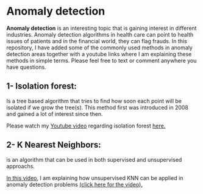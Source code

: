 # Anomaly detection 

**Anomaly detection** is an interesting topic that is gaining interest in different industries. Anomaly detection algorithms in health care can point to health issues of patients and in the financial world, they can flag frauds. In this repository, I have added some of the commonly used methods in anomaly detection areas together with a youtube links where I am explaining these methods in simple terms. Please feel free to text or comment anywhere you have questions.

## 1- Isolation forest: 
Is a tree based algorithm that tries to find how soon each point will be isolated if we grow the tree(s). This method first was introduced in 2008 and gained a lot of interest since then.

Please watch my [Youtube video](https://www.youtube.com/watch?v=qNDcPUeCEPI) regarding isolation forest [here.](https://www.youtube.com/watch?v=qNDcPUeCEPI)

## 2- K Nearest Neighbors: 
is an algorithm that can be used in both supervised and unsupervised approachs. 

[In this video,](https://www.youtube.com/watch?v=RwmttGrJs08) I am explaining how unsupervised KNN can be applied in anomaly detection problems [(click here for the video).](https://www.youtube.com/watch?v=RwmttGrJs08)


